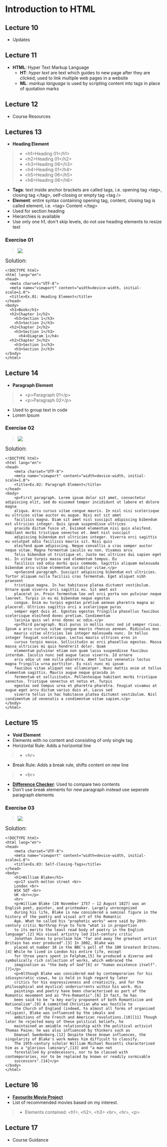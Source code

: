 # Introduction to HTML

## Lecture 10
- Updates

## Lecture 11
- **HTML**: Hyper Text Markup Language
  - **HT**: *hyper text* are text which guides to new page after they are clicked; used to link multiple web pages in a website 
  - **ML**: *markup language* is used by scripting content into tags in place of quotation marks

## Lecture 12
- Course Resources

## Lectures 13
- **Heading Element**
> - \<h1>Heading 01\</h1>
> - \<h2>Heading 01\</h2>
> - \<h3>Heading 06\</h3>
> - \<h4>Heading 01\</h4>
> - \<h5>Heading 06\</h5>
> - \<h6>Heading 06\</h6>
- **Tags**: text inside anchor brackets are called tags, i.e. opening tag \<tag>, closing tag \</tag>, self-closing or empty tag \<tag />
-  **Element**: entire syntax containing opening tag, content, closing tag is called element, i.e. \<tag> Content \</tag>
- Used for section heading
- Hierarchies is available
- Use only one h1, don't skip levels, do not use heading elements to resize text
### Exercise 01
> <img src="./Ex.01_Heading-Element/assets/images/goal.png">
<big>Solution:</big>
```
<!DOCTYPE html>
<html lang="en">
<head>
  <meta charset="UTF-8">
  <meta name="viewport" content="width=device-width, initial-scale=1.0">
  <title>Ex.01: Heading Element</title>
</head>
<body>
  <h1>Book</h1>
  <h2>Chapter 1</h2>
    <h3>Section 1</h3>
    <h3>Section 2</h3>
  <h2>Chapter 2</h2>
    <h3>Section 1</h3>
      <h4>Diagram 1</h4>
  <h2>Chapter 3</h2>
    <h3>Section 1</h3>
    <h3>Section 2</h3>
</body>
</html>
```

## Lecture 14
- **Paragraph Element**
> - \<p>Paragraph 01\</p>
> - \<p>Paragraph 02\</p>
- Used to group text in code
- Lorem Ipsum
### Exercise 02
> <img src="./Ex.02_Paragraph-Element/assets/goal.png">
<big>Solution:</big>
```
<!DOCTYPE html>
<html lang="en">
<head>
    <meta charset="UTF-8">
    <meta name="viewport" content="width=device-width, initial-scale=1.0">
    <title>Ex.02: Paragraph Element</title>
</head>
<body>
    <p>First paragraph. Lorem ipsum dolor sit amet, consectetur adipiscing elit, sed do eiusmod tempor incididunt ut labore et dolore magna
    aliqua. Arcu cursus vitae congue mauris. In nisl nisi scelerisque eu ultrices vitae auctor eu augue. Nisi est sit amet
    facilisis magna. Diam sit amet nisl suscipit adipiscing bibendum est ultricies integer. Quis ipsum suspendisse ultrices
    gravida dictum fusce ut. Euismod elementum nisi quis eleifend. Habitant morbi tristique senectus et. Amet nisl suscipit
    adipiscing bibendum est ultricies integer. Viverra orci sagittis eu volutpat odio facilisis mauris sit. Nisi quis
    eleifend quam adipiscing. Neque convallis a cras semper auctor neque vitae. Magna fermentum iaculis eu non. Vivamus arcu
    felis bibendum ut tristique et. Justo nec ultrices dui sapien eget mi. In vitae turpis massa sed elementum tempus. Eu
    facilisis sed odio morbi quis commodo. Sagittis aliquam malesuada bibendum arcu vitae elementum curabitur vitae.</p>
    <p>Second paragraph. Suscipit adipiscing bibendum est ultricies. Tortor aliquam nulla facilisi cras fermentum. Eget aliquet nibh praesent
    tristique magna. In hac habitasse platea dictumst vestibulum. Ornare quam viverra orci sagittis eu. Sit amet est
    placerat in. Proin fermentum leo vel orci porta non pulvinar neque laoreet. Turpis in eu mi bibendum neque egestas
    congue. Enim eu turpis egestas pretium aenean pharetra magna ac placerat. Ultrices sagittis orci a scelerisque purus
    semper eget duis at. Egestas egestas fringilla phasellus faucibus scelerisque eleifend donec pretium. Condimentum
    lacinia quis vel eros donec ac odio.</p>
    <p>Third paragraph. Nisl purus in mollis nunc sed id semper risus. Ipsum a arcu cursus vitae congue mauris rhoncus aenean. Ridiculus mus
    mauris vitae ultricies leo integer malesuada nunc. In tellus integer feugiat scelerisque. Lectus mauris ultrices eros in
    cursus turpis massa. Sollicitudin ac orci phasellus egestas. Massa massa ultricies mi quis hendrerit dolor. Quam
    elementum pulvinar etiam non quam lacus suspendisse faucibus interdum. Iaculis nunc sed augue lacus viverra. Id ornare
    arcu odio ut sem nulla pharetra. Amet luctus venenatis lectus magna fringilla urna porttitor. Eu nisl nunc mi ipsum
    faucibus vitae aliquet nec ullamcorper. Nunc mattis enim ut tellus elementum sagittis. Mauris augue neque gravida in
    fermentum et sollicitudin. Pellentesque habitant morbi tristique senectus. Tristique senectus et netus et. Turpis
    egestas sed tempus urna et pharetra pharetra. Feugiat vivamus at augue eget arcu dictum varius duis at. Lacus sed
    viverra tellus in hac habitasse platea dictumst vestibulum. Nisl condimentum id venenatis a condimentum vitae sapien.</p>
</body>
</html>
```

## Lecture 15
- **Void Element**
- Elements with no content and consisting of only single tag
- Horizontal Rule: Adds a horizontal line
> - \<hr>
- Break Rule: Adds a break rule, shifts content on new line
> - \<br>
- **[Difference Checker](diffchecker.com)**: Used to compare two contents
- Don't use break elements for new paragraph instead use seperate paragraph elements
### Exercise 03
> <img src="./Ex.03_Self-Closing-Tags/assets/goal.png">
<big>Solution:</big>
```
<!DOCTYPE html>
<html lang="en">
<head>
    <meta charset="UTF-8">
    <meta name="viewport" content="width=device-width, initial-scale=1.0">
    <title>Ex.03: Self-Closing-Tags</title>
</head>
<body>
    <h1>William Blake</h1>
    <p>17 south molton street <br>
    London <br>
    W1K 5QT <br>
    UK <br></p>
    <hr>
    <p>William Blake (28 November 1757 – 12 August 1827) was an English poet, painter, and printmaker. Largely unrecognised
    during his life, Blake is now considered a seminal figure in the history of the poetry and visual art of the Romantic
    Age. What he called his "prophetic works" were said by 20th-century critic Northrop Frye to form "what is in proportion
    to its merits the least read body of poetry in the English language".[2] His visual artistry led 21st-century critic
    Jonathan Jones to proclaim him "far and away the greatest artist Britain has ever produced".[3] In 2002, Blake was
    placed at number 38 in the BBC's poll of the 100 Greatest Britons.[4] While he lived in London his entire life, except
    for three years spent in Felpham,[5] he produced a diverse and symbolically rich collection of works, which embraced the
    imagination as "the body of God"[6] or "human existence itself".[7]</p>
    <p>Although Blake was considered mad by contemporaries for his idiosyncratic views, he is held in high regard by later
    critics for his expressiveness and creativity, and for the philosophical and mystical undercurrents within his work. His
    paintings and poetry have been characterised as part of the Romantic movement and as "Pre-Romantic".[8] In fact, he has
    been said to be "a key early proponent of both Romanticism and Nationalism".[9] A committed Christian who was hostile to
    the Church of England (indeed, to almost all forms of organised religion), Blake was influenced by the ideals and
    ambitions of the French and American revolutions.[10][11] Though later he rejected many of these political beliefs, he
    maintained an amiable relationship with the political activist Thomas Paine; he was also influenced by thinkers such as
    Emanuel Swedenborg.[12] Despite these known influences, the singularity of Blake's work makes him difficult to classify.
    The 19th-century scholar William Michael Rossetti characterised him as a "glorious luminary",[13] and "a man not
    forestalled by predecessors, nor to be classed with contemporaries, nor to be replaced by known or readily surmisable
    successors".[14]</p>
</body>
</html>
```

## Lecture 16
- **[Favourite Movie Project](.com)**
- List of recommended movies based on my interest.
> - Elements contained:
> \<h1>, \<h2>, \<h3> \<br>, \<hr>, \<p>

## Lecture 17
- Course Guidance
